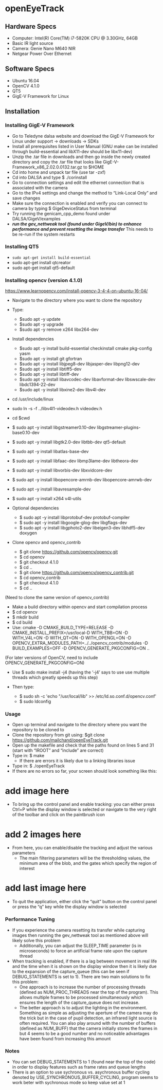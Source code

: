 # openEyeTrack
## Hardware Specs
- Computer: Intel(R) Core(TM) i7-5820K CPU @ 3.30GHz, 64GB
 - Basic IR light source
 - Camera: Genie Nano M640 NIR
 - Netgear Power Over Ethernet

## Software Specs
- Ubuntu 16.04
- OpenCV 4.1.0
- QT5
- GigE-V Framework for Linux

## Installation

### Installing GigE-V Framework
- Go to Teledyne dalsa website and download the GigE-V Framework for Linux under support → downloads → SDKs
- Install all prerequisites listed in User Manual (GNU make can be installed through build-essential and libX11-dev should be libx11-dev)
- Unzip the .tar file in downloads and then go inside the newly created directory and copy the .tar file that looks like GigE-V-Framework_x86_2.02.0.0132.tar.gz to $HOME
- Cd into home and unpack tar file (use tar -zxf)
- Cd into DALSA and type $ ./corinstall
- Go to connection settings and edit the ethernet connection that is associated with the camera
- Go to the IPv4 settings and change the method to “Link-Local Only” and save changes
- Make sure the connection is enabled and verify you can connect to camera by typing     $ GigeDeviceStatus from terminal
- Try running the genicam_cpp_demo found under DALSA/GigeV/examples
- ***run the gev_nettweak tool (found under GigeV/bin) to enhance performance and prevent resetting the image transfer***
This needs to be re-run if the system restarts

### Installing QT5
- `sudo apt-get install build-essential`
- sudo apt-get install qtcreator 
- sudo apt-get install qt5-default

### Installing opencv (version 4.1.0)
https://www.learnopencv.com/install-opencv-3-4-4-on-ubuntu-16-04/

- Navigate to the directory where you want to clone the repository
- Type:
  - $sudo apt -y update
  - $sudo apt -y upgrade
  - $sudo apt -y remove x264 libx264-dev

- Install dependencies
  - $sudo apt -y install build-essential checkinstall cmake pkg-config yasm
  - $sudo apt -y install git gfortran
  - $sudo apt -y install libjpeg8-dev libjasper-dev libpng12-dev
  - $sudo apt -y install libtiff5-dev
  - $sudo apt -y install libtiff-dev
  - $sudo apt -y install libavcodec-dev libavformat-dev libswscale-dev libdc1394-22-dev
  - $sudo apt -y install libxine2-dev libv4l-dev
- cd /usr/include/linux
- sudo ln -s -f ../libv4l1-videodev.h videodev.h
- cd $cwd
- $ sudo apt -y install libgstreamer0.10-dev libgstreamer-plugins-base0.10-dev
- $ sudo apt -y install libgtk2.0-dev libtbb-dev qt5-default
- $ sudo apt -y install libatlas-base-dev
- $ sudo apt -y install libfaac-dev libmp3lame-dev libtheora-dev
- $ sudo apt -y install libvorbis-dev libxvidcore-dev
- $ sudo apt -y install libopencore-amrnb-dev libopencore-amrwb-dev
- $ sudo apt -y install libavresample-dev
- $ sudo apt -y install x264 v4l-utils
- Optional dependencies
  - $ sudo apt -y install libprotobuf-dev protobuf-compiler
  - $ sudo apt -y install libgoogle-glog-dev libgflags-dev
  - $ sudo apt -y install libgphoto2-dev libeigen3-dev libhdf5-dev doxygen

- Clone opencv and opencv_contrib
  - $ git clone https://github.com/opencv/opencv.git
  - $ cd opencv
  - $ git checkout 4.1.0
  - $ cd ..
  - $ git clone https://github.com/opencv/opencv_contrib.git
  - $ cd opencv_contrib
  - $ git checkout 4.1.0
  - $ cd ..

 (Need to clone the same version of opencv_contrib)
 
  - Make a build directory within opencv and start compilation process
  - $ cd opencv
  - $ mkdir build
  - $ cd build
  - Use: cmake -D CMAKE_BUILD_TYPE=RELEASE -D CMAKE_INSTALL_PREFIX=/usr/local-D WITH_TBB=ON -D WITH_V4L=ON -D WITH_QT=ON -D WITH_OPENGL=ON -D OPENCV_EXTRA_MODULES_PATH=../../opencv_contrib/modules -D BUILD_EXAMPLES=OFF -D OPENCV_GENERATE_PKGCONFIG=ON ..

(For later versions of OpenCV, need to include OPENCV_GENERATE_PKGCONFIG=ON)

 - Use  $ sudo make install -j4
(having the ‘-j4’ says to use use multiple threads which greatly speeds up this step)

- Then type:
  - $ sudo sh -c 'echo "/usr/local/lib" >> /etc/ld.so.conf.d/opencv.conf'
  - $ sudo ldconfig

### Usage

- Open up terminal and navigate to the directory where you want the repository to be cloned to
- Clone the repository from git using: $git clone https://github.com/mailchand/openEyeTrack.git
- Open up the makefile and check that the paths found on lines 5 and 31 (start with “IROOT” and “include” are correct)
- Type in: $ make 
  - If there are errors it is likely due to a linking libraries issue
- Type in: $ ./openEyeTrack
- If there are no errors so far, your screen should look something like this:
# add image here

- To bring up the control panel and enable tracking: you can either press Ctrl+P while the display window is selected or navigate to the very right of the toolbar and click on the paintbrush icon

# add 2 images here



- From here, you can enable/disable the tracking and adjust the various parameters
  - The main filtering parameters will be the thresholding values, the minimum area of the blob, and the gates which specify the region of interest

# add last image here

 - To quit the application, either click the “quit” button on the control panel or press the “q” key while the display window is selected

### Performance Tuning

- If you experience the camera resetting its transfer while capturing images then running the gev_nettweak tool as mentioned above will likely solve this problem
  - Additionally, you can adjust the SLEEP_TIME parameter (is in microseconds) to force an artificial frame rate upon the capture thread
- When tracking is enabled, if there is a lag between movement in real life and the time when it is shown on the display window then it is likely due to the expansion of the capture_queue (this can be seen if DEBUG_STATEMENTS is set to 1). There are two main solutions to fix this problem:
  - One approach is to increase the number of processing threads (defined as NUM_PROC_THREADS near the top of the program). This allows multiple frames to be processed simultaneously which ensures the length of the capture_queue does not increase.
  - The better approach is to adjust the lighting in the environment. Something as simple as adjusting the aperture of the camera may do the trick but in the case of pupil detection, an infrared light source is often required.
You can also play around with the number of buffers (defined as NUM_BUFF) that the camera initially stores the frames in but 4 seems to be a good number and no noticeable advantages have been found from increasing this amount

### Notes
- You can set DEBUG_STATEMENTS to 1 (found near the top of the code) in order to display features such as frame rates and queue lengths
- There is an option to use sychronous vs. asychronous buffer cycling denoted by USE_SYNCHRONOUS_BUFFER_CYCLING, program seems to work beter with sychronous mode so keep value set at 1
